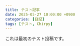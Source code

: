 ```yaml
---
title: テスト記事
date: 2025-05-27 10:00:00 +0900
categories: [日記]
tags: [テスト, Chirpy]
---
```

これは最初のテスト投稿です。
